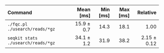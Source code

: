 | Command | Mean [ms] | Min [ms] | Max [ms] | Relative |
|:---|---:|---:|---:|---:|
| `./fqc.pl  ./usearch/reads/*gz ` | 15.9 ± 0.7 | 14.3 | 18.1 | 1.00 |
| `seqkit stats  ./usearch/reads/*gz ` | 34.1 ± 1.2 | 31.9 | 38.2 | 2.15 ± 0.12 |
